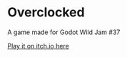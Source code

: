 # Overclocked
A game made for Godot Wild Jam #37

[Play it on itch.io here](https://jul2040.itch.io/overclocked)
